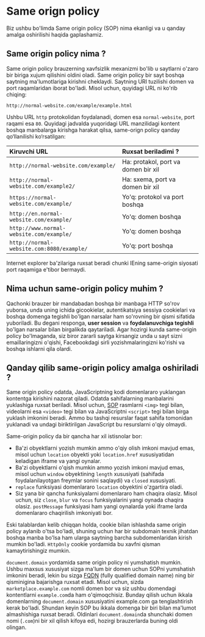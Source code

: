 # Same orign policy

Biz ushbu bo'limda Same origin policy (SOP) nima ekanligi va u qanday amalga oshirilishi haqida gaplashamiz.

## Same origin policy nima ? <a href="#same-origin-policy-nima" id="same-origin-policy-nima"></a>

Same origin policy brauzerning xavfsizlik mexanizmi bo'lib u saytlarni o'zaro bir biriga xujum qilishini oldini oladi. Same origin policy bir sayt boshqa saytning ma'lumotlariga kirishni cheklaydi. Saytning URI tuzilishi  domen va port raqamlaridan iborat bo'ladi. Misol uchun, quyidagi URL ni ko'rib chiqing:

```url
http://normal-website.com/example/example.html
```

Ushbu URL `http` protokolidan foydalanadi, domen esa `normal-website`, port raqami esa `80`. Quyidagi jadvalda yuqoridagi URL manzilidagi kontent boshqa manbalarga kirishga harakat qilsa, same-orign policy qanday qo‘llanilishi ko‘rsatilgan:

| Kiruvchi URL                              | Ruxsat beriladimi ?                 |
| :---------------------------------------- | :---------------------------------- |
| `http://normal-website.com/example/`      | Ha: protakol, port va domen bir xil |
| `http://normal-website.com/example2/`     | Ha: sxema, port va domen bir xil    |
| `https://normal-website.com/example/`     | Yo'q: protokol va port boshqa       |
| `http://en.normal-website.com/example/`   | Yo'q: domen boshqa                  |
| `http://www.normal-website.com/example/`  | Yo'q: domen boshqa                  |
| `http://normal-website.com:8080/example/` | Yo'q: port boshqa                   |

Internet explorer ba'zilariga ruxsat beradi chunki IEning same-origin siyosati  port raqamiga e'tibor bermaydi.

## Nima uchun same-origin policy muhim ? <a href="#nima-uchun-same-origin-policy-muhim" id="nima-uchun-same-origin-policy-muhim"></a>

Qachonki brauzer bir mandabadan boshqa bir manbaga HTTP so'rov yuborsa, unda uning ichida gicookielar, autentikatsiya sessiya cookielari va boshqa domenga tegishli bo'lgan narsalar ham so'rovning bir qismi sifatida yuboriladi. Bu degani responga, **user session** va **foydalanuvchiga tegishli** bo'lgan narsalar bilan birgalikda qaytariladi. Agar hozirgi kunda same-origin policy bo'lmaganda, siz biror zararli saytga kirsangiz unda u sayt sizni emaillaringizni o'qishi, Facebookdagi sirli yozishmalaringizni ko'rishi va boshqa ishlarni qila olardi.

## Qanday qilib same-origin policy amalga oshiriladi ? <a href="#qanday-qilib-same-origin-policy-amalga-oshiriladi" id="qanday-qilib-same-origin-policy-amalga-oshiriladi"></a>

Same origin policy odatda, JavaScriptning kodi domenlararo yuklangan kontentga kirishini nazorat qiladi. Odatda sahifalarning manbalarini yuklashiga ruxsat beriladi. Misol uchun, [SOP](same-orign-policy) rasmlarni `<img>` tegi bilan, videolarni esa `<video>` tegi bilan va JavaScriptni `<script>` tegi bilan birga yuklash imkonini beradi. Ammo bu tashqi resurslar faqat sahifa tomonidan yuklanadi va undagi biriktirilgan JavaScript bu resurslarni o'qiy olmaydi.

Same-origin policy da bir qancha har xil istisnolar bor:

* Ba'zi obyektlarni yozish mumkin ammo o'qiy olish imkoni mavjud emas, misol uchun `location` obyekti yoki `location.href` xususiyatidan keladigan iframe va yangi oynalar.
* Ba'zi obyektlarni o'qish mumkin ammo yozish imkoni mavjud emas, misol uchun `window` obyektining `length` xususiyati (sahifada foydalanilayotgan freymlar sonini saqlaydi) va `closed` xususiyati.
* `replace` funksiyasi domenlararo `location` obyektini o'zgartira oladi.
* Siz yana bir qancha funksiyalarni domenlararo ham chaqira olasiz. Misol uchun, siz `close`, `blur` va `focus` funksiyalarini yangi oynada chaqira olasiz. `postMessage` funksiyasi ham yangi oynalarda yoki iframe larda domenlararo chaqirilish imkoniyati bor.

Eski talablardan kelib chiqqan holda, cookie bilan ishlashda same origin policy aylanib o'tsa bo'ladi, shuning uchun har bir subdomain texnik jihatdan boshqa manba bo'lsa ham ularga saytning barcha subdomenlaridan kirish mumkin bo'ladi. `HttpOnly` cookie yordamida bu xavfni qisman kamaytirishingiz mumkin.

`document.domain` yordamida same origin policy ni yumshatish mumkin. Ushbu maxsus xususiyat sizga ma'lum bir domen uchun SOPni yumshatish imkonini beradi, lekin bu sizga [FQDN](https://files.gitbook.com/v0/b/gitbook-x-prod.appspot.com/o/spaces%2F6OQTXTKi2jwkYoRLierX%2Fuploads%2FV8nc8w5DsKczqL8w4g3s%2FNomsiz%20dizayn%20nusxasi%20nusxasi.png?alt=media\&token=e156b79d-821e-4a0d-aaa5-2b2334fa3146) (fully qualified domain name) ning bir qisminigina bajarishga ruxsat etadi. Misol uchun, sizda `marketplace.example.com` nomli domen bor va siz ushbu domendagi kontentlarni `example.com`da ham o'qimoqchisiz. Bunday qilish uchun ikkala domenlarning `document.domain` xususiyatini example.com ga tenglashtirish kerak bo'ladi. Shundan keyin SOP bu ikkala domenga bir biri bilan ma'lumot almashishiga ruxsat beradi. Oldinlari `document.domain`da shunchaki domen nomi (`.com`)ni bir xil qilish kifoya edi, hozirgi brauzerlarda buning oldi olingan.
